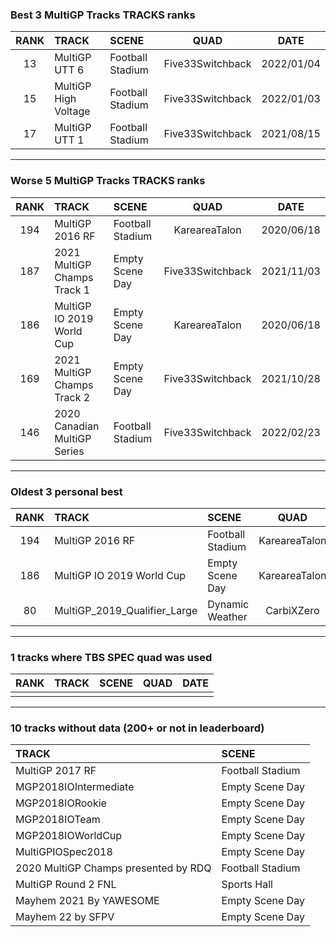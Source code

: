 ### Best 3 MultiGP Tracks TRACKS ranks
|RANK|TRACK|SCENE|QUAD|DATE|
|:---:|:---|:---|:---:|:---:|
|13|MultiGP UTT 6|Football Stadium|Five33Switchback|2022/01/04|
|15|MultiGP High Voltage|Football Stadium|Five33Switchback|2022/01/03|
|17|MultiGP UTT 1|Football Stadium|Five33Switchback|2021/08/15|
---
### Worse 5 MultiGP Tracks TRACKS ranks
|RANK|TRACK|SCENE|QUAD|DATE|
|:---:|:---|:---|:---:|:---:|
|194|MultiGP 2016 RF|Football Stadium|KareareaTalon|2020/06/18|
|187|2021 MultiGP Champs Track 1|Empty Scene Day|Five33Switchback|2021/11/03|
|186|MultiGP IO 2019 World Cup|Empty Scene Day|KareareaTalon|2020/06/18|
|169|2021 MultiGP Champs Track 2|Empty Scene Day|Five33Switchback|2021/10/28|
|146|2020 Canadian MultiGP Series|Football Stadium|Five33Switchback|2022/02/23|
---
### Oldest 3 personal best
|RANK|TRACK|SCENE|QUAD|DATE|
|:---:|:---|:---|:---:|:---:|
|194|MultiGP 2016 RF|Football Stadium|KareareaTalon|2020/06/18|
|186|MultiGP IO 2019 World Cup|Empty Scene Day|KareareaTalon|2020/06/18|
|80|MultiGP_2019_Qualifier_Large|Dynamic Weather|CarbiXZero|2021/03/04|
---
### 1 tracks where TBS SPEC quad was used
|RANK|TRACK|SCENE|QUAD|DATE|
|:---:|:---|:---|:---:|:---:|
||||||
---
### 10 tracks without data (200+ or not in leaderboard)
|TRACK|SCENE|
|:---|:---|
|MultiGP 2017 RF|Football Stadium|
|MGP2018IOIntermediate|Empty Scene Day|
|MGP2018IORookie|Empty Scene Day|
|MGP2018IOTeam|Empty Scene Day|
|MGP2018IOWorldCup|Empty Scene Day|
|MultiGPIOSpec2018|Empty Scene Day|
|2020 MultiGP Champs presented by RDQ|Football Stadium|
|MultiGP Round 2 FNL|Sports Hall|
|Mayhem 2021 By YAWESOME|Empty Scene Day|
|Mayhem 22 by SFPV|Empty Scene Day|
